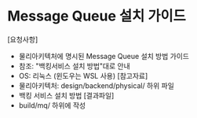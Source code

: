 # Message Queue 설치 가이드 
[요청사항]
- 물리아키텍처에 명시된 Message Queue 설치 방법 가이드  
- 참조: "백킹서비스 설치 방법"대로 안내 
- OS: 리눅스 (윈도우는 WSL 사용)
[참고자료]
- 물리아키텍처: design/backend/physical/ 하위 파일 
- 백킹 서비스 설치 방법
[결과파일]
- build/mq/ 하위에 작성 

